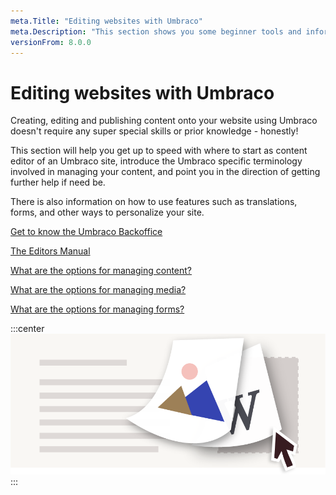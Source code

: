 ```yaml
---
meta.Title: "Editing websites with Umbraco"
meta.Description: "This section shows you some beginner tools and information to get you started with editor content in Umbraco."
versionFrom: 8.0.0
---
```


# Editing websites with Umbraco

Creating, editing and publishing content onto your website using Umbraco doesn't require any super special skills or prior knowledge - honestly!

This section will help you get up to speed with where to start as content editor of an Umbraco site, introduce the Umbraco specific terminology involved in managing your content, and point you in the direction of getting further help if need be.

There is also information on how to use features such as translations, forms, and other ways to personalize your site.

[Get to know the Umbraco Backoffice](../../Fundamentals/Backoffice/index.md)

[The Editors Manual](../../Tutorials/Editors-Manual/index.md)

[What are the options for managing content?](../../Tutorials/Editors-Manual/Working-with-Content/index.md)

[What are the options for managing media?](../../Tutorials/Editors-Manual/Media-Management/index.md)

[What are the options for managing forms?](../../Add-ons/UmbracoForms/Editor/index.md)

:::center
![Editing Umbraco](images/umbraco_8_2_A.png)
:::

